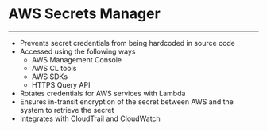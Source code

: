 # AWS Secrets Manager
---
- Prevents secret credentials from being hardcoded in source code
- Accessed using the following ways
	- AWS Management Console
	- AWS CL tools
	- AWS SDKs
	- HTTPS Query API
- Rotates credentials for AWS services with Lambda
- Ensures in-transit encryption of the secret between AWS and the system to retrieve the secret
- Integrates with CloudTrail and CloudWatch